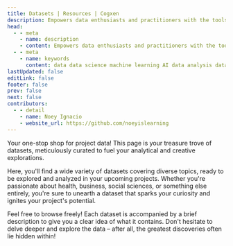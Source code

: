 ```yaml
---
title: Datasets | Resources | Cogxen
description: Empowers data enthusiasts and practitioners with the tools and knowledge to unlock the potential of data.
head:
  - - meta
    - name: description
    - content: Empowers data enthusiasts and practitioners with the tools and knowledge to unlock the potential of data.
  - - meta
    - name: keywords
      content: data data science machine learning AI data analysis data-driven data enthusiasts data practitioners
lastUpdated: false
editLink: false
footer: false
prev: false
next: false
contributors:
  - - detail
    - name: Noey Ignacio
    - website_url: https://github.com/noeyislearning
---
```


<ImageCard 
  img_url="https://i.imgur.com/aCS4mzS.png" 
/>

Your one-stop shop for project data! This page is your treasure trove of datasets, meticulously curated to fuel your analytical and creative explorations.

Here, you'll find a wide variety of datasets covering diverse topics, ready to be explored and analyzed in your upcoming projects. Whether you're passionate about health, business, social sciences, or something else entirely, you're sure to unearth a dataset that sparks your curiosity and ignites your project's potential.

Feel free to browse freely! Each dataset is accompanied by a brief description to give you a clear idea of what it contains. Don't hesitate to delve deeper and explore the data – after all, the greatest discoveries often lie hidden within!
